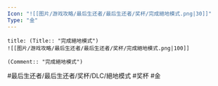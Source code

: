 ```yaml
---
Icon: "![[图片/游戏攻略/最后生还者/最后生还者/奖杯/完成絕地模式.png|30]]"
Type: "金"
---
```

```ad-common-gold-trophy
title: (Title:: "完成絕地模式")
![[图片/游戏攻略/最后生还者/最后生还者/奖杯/完成絕地模式.png|100]]

(Comment:: "完成絕地模式")
```

#最后生还者/最后生还者/奖杯/DLC/絕地模式 #奖杯 #金
